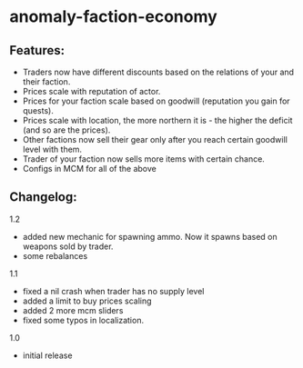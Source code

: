 # anomaly-faction-economy

## Features:

* Traders now have different discounts based on the relations of your and their faction.
* Prices scale with reputation of actor.
* Prices for your faction scale based on goodwill (reputation you gain for quests).
* Prices scale with location, the more northern it is - the higher the deficit (and so are the prices).
* Other factions now sell their gear only after you reach certain goodwill level with them.
* Trader of your faction now sells more items with certain chance.
* Configs in MCM for all of the above

## Changelog:
1.2
- added new mechanic for spawning ammo. Now it spawns based on weapons sold by trader.
- some rebalances

1.1 
- fixed a nil crash when trader has no supply level
- added a limit to buy prices scaling
- added 2 more mcm sliders
- fixed some typos in localization.

1.0 
- initial release
